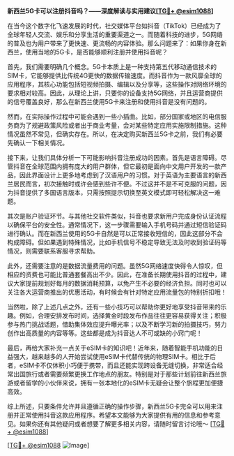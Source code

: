 **新西兰5G卡可以注册抖音吗？——深度解读与实用建议[[TG💪+ @esim1088](https://t.me/s/esim1088)]**

在当今这个数字化飞速发展的时代，社交媒体平台如抖音（TikTok）已经成为了全球年轻人交流、娱乐和分享生活的重要渠道之一。而随着科技的进步，5G网络的普及也为用户带来了更快速、更流畅的内容体验。那么问题来了：如果你身在新西兰，使用当地的5G卡，是否能够顺利注册并使用抖音呢？

首先，我们需要明确几个概念。5G卡本质上是一种支持第五代移动通信技术的SIM卡，它能够提供比传统4G更快的数据传输速度。而抖音作为一款风靡全球的应用程序，其核心功能包括短视频拍摄、编辑以及分享等，这些操作对网络环境的要求相对较高。因此，从理论上讲，只要你的设备支持5G网络，并且运营商提供的信号覆盖良好，那么在新西兰使用5G卡来注册和使用抖音是没有问题的。

然而，在实际操作过程中可能会遇到一些小插曲。比如，部分国家或地区的电信服务商为了规避政策风险或者出于商业考量，会对某些特定应用实施限制措施。这种情况虽然不常见，但确实存在。所以，在决定购买新西兰5G卡之前，我们有必要先确认一下相关情况。

接下来，让我们具体分析一下可能影响抖音注册成功的因素。首先是语言障碍。尽管抖音在全球范围内拥有庞大的用户群体，但它最初是面向中文用户开发的一款产品，因此界面设计上更多地考虑到了汉语用户的习惯。对于英语为主要语言的新西兰居民而言，初次接触时或许会感到些许不便。不过这并不是不可克服的问题，因为抖音提供了多国语言版本，只需按照提示切换至英文模式即可轻松解决这一难题。

其次是账户验证环节。与其他社交软件类似，抖音也要求新用户完成身份认证流程以确保平台的安全性。通常情况下，这一步骤需要输入手机号码并通过短信验证码进行确认。而在新西兰使用的5G卡自然是可以正常接收短信的，因此这部分不会构成障碍。但如果遇到特殊情况，比如手机信号不稳定导致无法及时收到验证码等情况，则需要联系客服寻求帮助。

此外，还需要注意的是数据流量费用的问题。虽然5G网络速度快得令人惊叹，但相应的资费也可能比普通套餐高出不少。因此，在准备长期使用抖音的过程中，建议大家提前规划好每月的数据消耗预算，以免产生不必要的经济负担。同时也可以关注各大运营商推出的优惠活动，有时候会有针对特定应用流量包的特别折扣哦！

当然啦，除了上述几点之外，还有一些小技巧可以帮助你更好地享受抖音带来的乐趣。例如，合理安排发布时间，选择黄金时段发布作品往往更容易获得关注；积极参与热门挑战话题，借助集体效应提升曝光率；以及不断学习新的拍摄技巧，努力创作出高质量的内容等等。这些都是成为抖音达人不可或缺的小窍门呢！

最后，再给大家补充一点关于eSIM卡的知识吧！近年来，随着智能手机功能的日益强大，越来越多的人开始尝试使用eSIM卡代替传统的物理SIM卡。相比于后者，eSIM卡不仅体积小巧便于携带，而且还能实现跨设备无缝切换，非常适合经常出国旅行或者需要频繁更换工作地点的朋友。特别是对于那些计划前往新西兰旅游或者留学的小伙伴来说，拥有一张本地化的eSIM卡无疑会让整个旅程更加便捷高效。

综上所述，只要条件允许并且遵循正确的操作步骤，新西兰5G卡完全可以用来注册并正常使用抖音这款应用程序。希望本文能够为大家提供有用的信息和参考意见。如果你还有其他疑问或者想要了解更多相关内容，请随时留言讨论哦～ [[TG💪+ @esim1088](https://t.me/s/esim1088)] 

[[TG💪+ @esim1088](https://t.me/s/esim1088) ![Image](https://i.postimg.cc/4NQfJmqS/Snipaste-2025-05-13-00-14-12.png)]